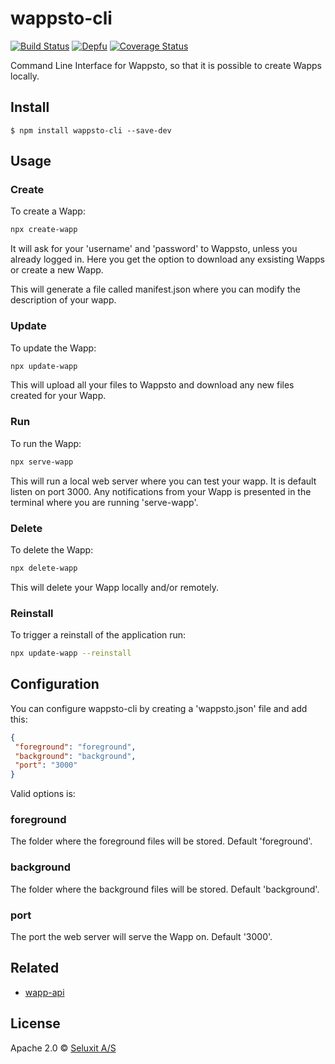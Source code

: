 # wappsto-cli
[![Build Status](https://travis-ci.com/Wappsto/wappsto-cli.svg?branch=master)](https://travis-ci.com/Wappsto/wappsto-cli)
[![Depfu](https://badges.depfu.com/badges/c25acea9b059ab7760cb61d1de54f29d/overview.svg)](https://depfu.com/github/Wappsto/wappsto-cli?project_id=7056)
[![Coverage Status](https://coveralls.io/repos/github/Wappsto/wappsto-cli/badge.svg?branch=master)](https://coveralls.io/github/Wappsto/wappsto-cli?branch=master)

Command Line Interface for Wappsto, so that it is possible to create Wapps locally.


## Install

```
$ npm install wappsto-cli --save-dev
```

## Usage

### Create

To create a Wapp:

```sh
npx create-wapp
```

It will ask for your 'username' and 'password' to Wappsto, unless you already logged in.
Here you get the option to download any exsisting Wapps or create a new Wapp.

This will generate a file called manifest.json where you can modify the description of your wapp.
### Update

To update the Wapp:

```sh
npx update-wapp
```

This will upload all your files to Wappsto and download any new files created for your Wapp.

### Run

To run the Wapp:

```sh
npx serve-wapp
```

This will run a local web server where you can test your wapp. It is default listen on port 3000.
Any notifications from your Wapp is presented in the terminal where you are running 'serve-wapp'.

### Delete

To delete the Wapp:

```sh
npx delete-wapp
```

This will delete your Wapp locally and/or remotely.

### Reinstall

To trigger a reinstall of the application run:
```sh
npx update-wapp --reinstall
```

## Configuration

You can configure wappsto-cli by creating a 'wappsto.json' file and add this:

```json
{
 "foreground": "foreground",
 "background": "background",
 "port": "3000"
}
```

Valid options is:

### foreground

The folder where the foreground files will be stored. Default 'foreground'.

### background

The folder where the background files will be stored. Default 'background'.

### port

The port the web server will serve the Wapp on. Default '3000'.

## Related

- [wapp-api](https://github.com/wappsto/wapp-api)

## License

Apache 2.0 © [Seluxit A/S](https://www.seluxit.com)
